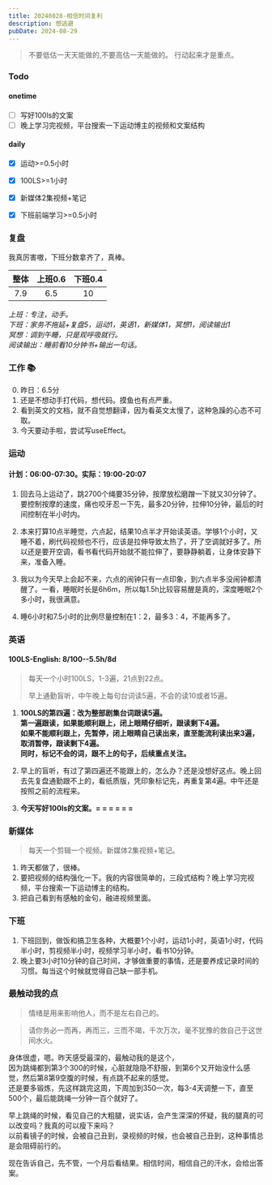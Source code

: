 ```yaml
---
title: 20240828-相信时间复利
description: 想逃避
pubDate: 2024-08-29
---
```



>  不要低估一天天能做的,不要高估一天能做的。 行动起来才是重点。

### Todo
#### onetime
- [ ] 写好100ls的文案
- [ ] 晚上学习完视频，平台搜索一下运动博主的视频和文案结构
#### daily
- [x] 运动>=0.5小时
- [x] 100LS>=1小时
- [x] 新媒体2集视频+笔记
- [x] 下班前端学习>=0.5小时


### 复盘

我真厉害嗷，下班分数拿齐了，真棒。

| 整体    | 上班0.6 | 下班0.4  |
|:------:|:------: |:------:  |
| 7.9    | 6.5     | 10       |

*上班：专注，动手。*  
*下班：家务不拖延+复盘5，运动1，英语1，新媒体1，冥想1，阅读输出1*   
*冥想：调到午睡，只是观呼吸就行。*   
*阅读输出：睡前看10分钟书+输出一句话。*  



### 工作 📚

0. 昨日：6.5分
1. 还是不想动手打代码，想代码。摸鱼也有点严重。
2. 看到英文的文档，就不自觉想翻译，因为看英文太慢了，这种急躁的心态不可取。
3. 今天要动手啦，尝试写useEffect。


### 运动

#### 计划：06:00-07:30。实际：19:00-20:07

1. 回去马上运动了，跳2700个绳要35分钟，按摩放松磨蹭一下就又30分钟了。要控制按摩的速度，痛也咬牙忍一下先，最多20分钟，拉伸10分钟，最后的时间控制在半小时内。

2. 本来打算10点半睡觉，六点起，结果10点半才开始读英语。学够1个小时，又睡不着，刷代码视频也不行，应该是拉伸导致太热了，开了空调就好多了。所以还是要开空调，看书看代码开始就不能拉伸了，要静静躺着，让身体安静下来，准备入睡。
3. 我以为今天早上会起不来，六点的闹钟只有一点印象，到六点半多没闹钟都清醒了。一看，睡眠时长是6h6m，所以每1.5h比较容易醒是真的，深度睡眠2个多小时，我很满意。
4. 睡6小时和7.5小时的比例尽量控制在1：2，最多3：4，不能再多了。


### 英语

#### 100LS-English: 8/100--5.5h/8d

> 每天一个小时100LS，1-3遍，21点到22点。
> 
> 早上通勤盲听，中午晚上每句台词读5遍，不会的读10或者15遍。

1. **100LS的第四遍：改为整部剧集台词跟读5遍。**  
**第一遍跟读，如果能顺利跟上，闭上眼睛仔细听，跟读剩下4遍。**  
**如果不能顺利跟上，先暂停，闭上眼睛自己读出来，直至能流利读出来3遍，取消暂停，跟读剩下4遍。**  
**同时，标记不会的词，跟不上的句子，后续重点关注。**    

2. 早上的盲听，有过了第四遍还不能跟上的，怎么办？还是没想好这点。晚上回去先复盘通勤跟不上的，看纸质版，凭印象标记先，再重复第4遍。中午还是按照之前的流程来。   
    
3. **今天写好100ls的文案。= = = = = =**

### 新媒体

> 每天一个剪辑一个视频。新媒体2集视频+笔记。

1. 昨天都做了，很棒。
2. 要把视频的结构强化一下。我的内容很简单的，三段式结构？晚上学习完视频，平台搜索一下运动博主的结构。
3. 把自己看到有感触的金句，融进视频里面。


### 下班

1. 下班回到，做饭和搞卫生各种，大概要1个小时，运动1小时，英语1小时，代码半小时，剪视频半小时，视频学习半小时，看书10分钟。
2. 晚上要3小时10分钟的自己时间，才够做重要的事情，还是要养成记录时间的习惯。每当这个时候就觉得自己缺一部手机。


###  最触动我的点

> 情绪是用来影响他人，而不是左右自己的。

> 请你务必一而再，再而三，三而不竭，千次万次，毫不犹豫的救自己于这世间水火。


身体很虚，嗯。昨天感受最深的，最触动我的是这个，  
因为跳绳都到第3个300的时候，心脏就隐隐不舒服，到第6个又开始没什么感觉，然后第8第9空腹的时候，有点跳不起来的感觉。  
还是要多锻炼，先这样跳完这周，下周加到350一次，每3-4天调整一下，直至500个，最后能跳绳一分钟一百个就好了。

早上跳绳的时候，看见自己的大粗腿，说实话，会产生深深的怀疑，我的腿真的可以改变吗？我真的可以瘦下来吗？  
以前看镜子的时候，会被自己丑到，录视频的时候，也会被自己丑到，这种事情总是会阻碍前行的。 

现在告诉自己，先不管，一个月后看结果。相信时间，相信自己的汗水，会给出答案。









